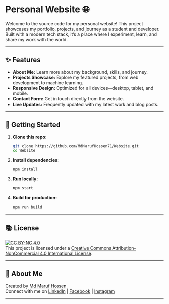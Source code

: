 # Personal Website 🌐

Welcome to the source code for my personal website! This project showcases my portfolio, projects, and journey as a student and developer. Built with a modern tech stack, it’s a place where I experiment, learn, and share my work with the world.

---

## ✨ Features

- **About Me:** Learn more about my background, skills, and journey.
- **Projects Showcase:** Explore my featured projects, from web development to machine learning.
- **Responsive Design:** Optimized for all devices—desktop, tablet, and mobile.
- **Contact Form:** Get in touch directly from the website.
- **Live Updates:** Frequently updated with my latest work and blog posts.

---

## 🚀 Getting Started

1. **Clone this repo:**
   ```bash
   git clone https://github.com/MdMarufHossen71/Website.git
   cd Website
   ```

2. **Install dependencies:**
   ```bash
   npm install
   ```

3. **Run locally:**
   ```bash
   npm start
   ```

4. **Build for production:**
   ```bash
   npm run build
   ```

---

## 📚 License

[![CC BY-NC 4.0][cc-by-nc-shield]][cc-by-nc-link]  
This project is licensed under a [Creative Commons Attribution-NonCommercial 4.0 International License][cc-by-nc-link].

---

## 👤 About Me

Created by [Md Maruf Hossen](https://github.com/MdMarufHossen71)  
Connect with me on [LinkedIn](https://www.linkedin.com/in/mdmarufhossen71/) | [Facebook](https://www.facebook.com/mdmarufhossen999) | [Instagram](https://www.instagram.com/mdmarufhossen999)

---

[cc-by-nc-shield]: https://img.shields.io/badge/License-CC%20BY--NC%204.0-lightgrey.svg
[cc-by-nc-link]: https://creativecommons.org/licenses/by-nc/4.0/
